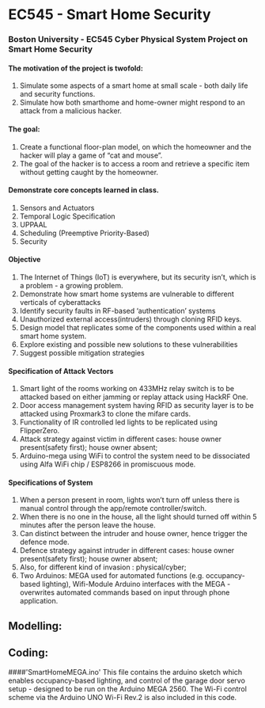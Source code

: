 # EC545 - Smart Home Security
### Boston University - EC545 Cyber Physical System Project on Smart Home Security


#### The motivation of the project is twofold:
1. Simulate some aspects of a smart home at small scale - both daily life and security functions.
2. Simulate how both smarthome and home-owner might respond to an attack from a malicious hacker. 

#### The goal:
1. Create a functional floor-plan model, on which the homeowner and the hacker will play a game of “cat and mouse”. 
2. The goal of the hacker is to access a room and retrieve a specific item without getting caught by the homeowner.

#### Demonstrate core concepts learned in class. 
1. Sensors and Actuators
2. Temporal Logic Specification
3. UPPAAL
4. Scheduling (Preemptive Priority-Based)
5. Security

#### Objective
1. The Internet of Things (IoT) is everywhere, but its security isn’t, which is a problem - a growing problem.
2. Demonstrate how smart home systems are vulnerable to different verticals of cyberattacks
3. Identify security faults in RF-based ‘authentication’ systems 
4. Unauthorized external access(intruders) through cloning RFID keys.
5. Design model that replicates some of the components used within a real smart home system. 
6. Explore existing and possible new solutions to these vulnerabilities
7. Suggest possible mitigation strategies

#### Specification of Attack Vectors
1. Smart light of the rooms working on 433MHz relay switch is to be attacked based on either jamming or replay attack using HackRF One.
2. Door access management system having RFID as security layer is to be attacked using Proxmark3 to clone the mifare cards.
3. Functionality of IR controlled led lights to be replicated using FlipperZero.
4. Attack strategy against victim in different cases: house owner present(safety first); house owner absent;
5. Arduino-mega using WiFi to control the system need to be dissociated using Alfa WiFi chip / ESP8266 in promiscuous mode. 

#### Specifications of System
1. When a person present in room, lights won’t turn off unless there is manual control through the app/remote controller/switch.
2. When there is no one in the house, all the light should turned off within 5 minutes after the person leave the house.
3. Can distinct between the intruder and house owner, hence trigger the defence mode.
4. Defence strategy against intruder in different cases: house owner present(safety first); house owner absent; 
5. Also, for different kind of invasion : physical/cyber;
6. Two Arduinos: MEGA used for automated functions (e.g. occupancy-based lighting), Wifi-Module Arduino interfaces with the MEGA - overwrites automated commands based on input through phone application. 

## Modelling: 

## Coding: 
####'SmartHomeMEGA.ino'
This file contains the arduino sketch which enables occupancy-based lighting, and control of the garage door servo setup - designed to be run on the Arduino MEGA 2560. The Wi-Fi control scheme via the Arduino UNO Wi-Fi Rev.2 is also included in this code. 
